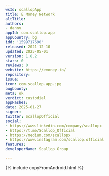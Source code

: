 ```yaml
---
wsId: scallopApp
title: E Money Network
altTitle: 
authors:
- danny
appId: com.scallop.app
appCountry: bg
idd: '1599717690'
released: 2021-12-10
updated: 2025-05-01
version: 1.8.2
stars: 0
reviews: 0
website: https://emoney.io/
repository: 
issue: 
icon: com.scallop.app.jpg
bugbounty: 
meta: ok
verdict: custodial
appHashes: 
date: 2025-01-27
signer: 
twitter: ScallopOfficial
social:
- https://www.linkedin.com/company/scallopx
- https://t.me/Scallop_Official
- https://medium.com/scallopx
- https://www.instagram.com/scallop.official
features: 
developerName: Scallop Group

---
```


{% include copyFromAndroid.html %}
